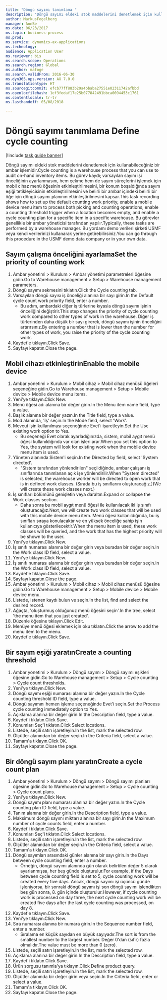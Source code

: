 ```yaml
--- 
title: "Döngü sayımı tanımlama "
description: "Döngü sayımı eldeki stok maddelerini denetlemek için kullanabileceğiniz bir ambar işlemidir."
author: MarkusFogelberg
manager: AnnBe
ms.date: 06/23/2017
ms.topic: business-process
ms.prod: 
ms.service: dynamics-ax-applications
ms.technology: 
audience: Application User
ms.reviewer: bis
ms.search.scope: Operations
ms.search.region: Global
ms.author: mafoge
ms.search.validFrom: 2016-06-30
ms.dyn365.ops.version: AX 7.0.0
ms.translationtype: HT
ms.sourcegitcommit: efcb77ff883b29a4bbaba27551e02311742afbbd
ms.openlocfilehash: 1ef3fedaf17e25b077842491bbca0094453c1761
ms.contentlocale: tr-tr
ms.lasthandoff: 05/08/2018

---
```

# <a name="define-cycle-counting"></a><span data-ttu-id="4824b-103">Döngü sayımı tanımlama </span><span class="sxs-lookup"><span data-stu-id="4824b-103">Define cycle counting</span></span> 

[!include [task guide banner](../../includes/task-guide-banner.md)]

<span data-ttu-id="4824b-104">Döngü sayımı eldeki stok maddelerini denetlemek için kullanabileceğiniz bir ambar işlemidir.</span><span class="sxs-lookup"><span data-stu-id="4824b-104">Cycle counting is a warehouse process that you can use to audit on-hand inventory items.</span></span> <span data-ttu-id="4824b-105">Bu görev kaydı; varsayılan sayım işi önceliğinin ayarlanmasını, hem çekme hem de sayım süreçlerini işlemek için mobil cihaz menü öğesinin etkinleştirilmesini, bir konum boşaldığında sayım eşiği tetikleyicisinin etkinleştirilmesini ve belirli bir ambar içindeki belirli bir öğe için döngü sayımı planının etkinleştirilmesini kapsar.</span><span class="sxs-lookup"><span data-stu-id="4824b-105">This task recording shows how to set up the default counting work priority, enable a mobile device menu item to process both picking and counting operations, enable a counting threshold trigger when a location becomes empty, and enable a cycle counting plan for a specific item in a specific warehouse.</span></span> <span data-ttu-id="4824b-106">Bu görevler genellikle bir ambar yöneticisi tarafından yapılır.</span><span class="sxs-lookup"><span data-stu-id="4824b-106">Typically, these tasks are performed by a warehouse manager.</span></span> <span data-ttu-id="4824b-107">Bu yordamı demo verileri şirketi USMF veya kendi verilerinizi kullanarak yerine getirebilirsiniz.</span><span class="sxs-lookup"><span data-stu-id="4824b-107">You can go through this procedure in the USMF demo data company or in your own data.</span></span>


## <a name="set-the-priority-of-counting-work"></a><span data-ttu-id="4824b-108">Sayım çalışma önceliğini ayarlama</span><span class="sxs-lookup"><span data-stu-id="4824b-108">Set the priority of counting work</span></span>
1. <span data-ttu-id="4824b-109">Ambar yönetimi > Kurulum > Ambar yönetimi parametreleri öğesine gidin.</span><span class="sxs-lookup"><span data-stu-id="4824b-109">Go to Warehouse management > Setup > Warehouse management parameters.</span></span>
2. <span data-ttu-id="4824b-110">Döngü sayımı sekmesini tıklatın.</span><span class="sxs-lookup"><span data-stu-id="4824b-110">Click the Cycle counting tab.</span></span>
3. <span data-ttu-id="4824b-111">Varsayılan döngü sayısı iş önceliği alanına bir sayı girin.</span><span class="sxs-lookup"><span data-stu-id="4824b-111">In the Default cycle count work priority field, enter a number.</span></span>
    * <span data-ttu-id="4824b-112">Bu adım, ambardaki diğer iş türlerine kıyasla döngü sayımı işinin önceliğini değiştirir.</span><span class="sxs-lookup"><span data-stu-id="4824b-112">This step changes the priority of cycle counting work compared to other types of work in the warehouse.</span></span> <span data-ttu-id="4824b-113">Diğer iş türlerinden daha düşük bir sayı girerek, döngü sayımı işinin önceliğini artırırsınız.</span><span class="sxs-lookup"><span data-stu-id="4824b-113">By entering a number that is lower than the number for other types of work, you raise the priority of the cycle counting work.</span></span>  
4. <span data-ttu-id="4824b-114">Kaydet'e tıklayın.</span><span class="sxs-lookup"><span data-stu-id="4824b-114">Click Save.</span></span>
5. <span data-ttu-id="4824b-115">Sayfayı kapatın.</span><span class="sxs-lookup"><span data-stu-id="4824b-115">Close the page.</span></span>

## <a name="enable-the-mobile-device"></a><span data-ttu-id="4824b-116">Mobil cihazı etkinleştirin</span><span class="sxs-lookup"><span data-stu-id="4824b-116">Enable the mobile device</span></span>
1. <span data-ttu-id="4824b-117">Ambar yönetimi > Kurulum > Mobil cihaz > Mobil cihaz menüsü öğeleri seçeneğine gidin.</span><span class="sxs-lookup"><span data-stu-id="4824b-117">Go to Warehouse management > Setup > Mobile device > Mobile device menu items.</span></span>
2. <span data-ttu-id="4824b-118">Yeni'ye tıklayın.</span><span class="sxs-lookup"><span data-stu-id="4824b-118">Click New.</span></span>
3. <span data-ttu-id="4824b-119">Menü öğesi adı alanına bir değer girin.</span><span class="sxs-lookup"><span data-stu-id="4824b-119">In the Menu item name field, type a value.</span></span>
4. <span data-ttu-id="4824b-120">Başlık alanına bir değer yazın.</span><span class="sxs-lookup"><span data-stu-id="4824b-120">In the Title field, type a value.</span></span>
5. <span data-ttu-id="4824b-121">Mod alanında, 'İş' seçin.</span><span class="sxs-lookup"><span data-stu-id="4824b-121">In the Mode field, select 'Work'.</span></span>
6. <span data-ttu-id="4824b-122">Mevcut işin kullanılması seçeneğinde Evet'i işaretleyin.</span><span class="sxs-lookup"><span data-stu-id="4824b-122">Set the Use existing work option to Yes.</span></span>
    * <span data-ttu-id="4824b-123">Bu seçeneği Evet olarak ayarladığınızda, sistem, mobil aygıt menü öğesi kullanıldığında var olan işleri arar.</span><span class="sxs-lookup"><span data-stu-id="4824b-123">When you set this option to Yes, the system will look for existing work when the mobile device menu item is used.</span></span>  
7. <span data-ttu-id="4824b-124">Yöneten alanında Sistem'i seçin.</span><span class="sxs-lookup"><span data-stu-id="4824b-124">In the Directed by field, select 'System directed'.</span></span>
    * <span data-ttu-id="4824b-125">"Sistem tarafından yönlendirilen" seçildiğinde, ambar çalışanı iş sınıflarında tanımlanan açık işe yönlendirilir.</span><span class="sxs-lookup"><span data-stu-id="4824b-125">When "System directed" is selected, the warehouse worker will be directed to open work that is in defined work classes.</span></span> <span data-ttu-id="4824b-126">(Sırada bu iş sınıflarını oluşturacağız.)</span><span class="sxs-lookup"><span data-stu-id="4824b-126">(We will create these work classes next.)</span></span>  
8. <span data-ttu-id="4824b-127">İş sınıfları bölümünü genişletin veya daraltın.</span><span class="sxs-lookup"><span data-stu-id="4824b-127">Expand or collapse the Work classes section.</span></span>
    * <span data-ttu-id="4824b-128">Daha sonra bu mobil aygıt menü öğesi ile kullanılacak iki iş sınıfı oluşturacağız.</span><span class="sxs-lookup"><span data-stu-id="4824b-128">Next, we will create two work classes that will be used with this mobile device menu item.</span></span> <span data-ttu-id="4824b-129">Menü öğesi kullanıldığında, bu iş sınıfları sıraya konulacaktır ve en yüksek önceliğe sahip işin kullanıcıya gösterilecektir.</span><span class="sxs-lookup"><span data-stu-id="4824b-129">When the menu item is used, these work classes will be queried, and the work that has the highest priority will be shown to the user.</span></span>  
9. <span data-ttu-id="4824b-130">Yeni'ye tıklayın.</span><span class="sxs-lookup"><span data-stu-id="4824b-130">Click New.</span></span>
10. <span data-ttu-id="4824b-131">İş sınıfı numarası alanına bir değer girin veya buradan bir değer seçin.</span><span class="sxs-lookup"><span data-stu-id="4824b-131">In the Work class ID field, select a value.</span></span>
11. <span data-ttu-id="4824b-132">Yeni'ye tıklayın.</span><span class="sxs-lookup"><span data-stu-id="4824b-132">Click New.</span></span>
12. <span data-ttu-id="4824b-133">İş sınıfı numarası alanına bir değer girin veya buradan bir değer seçin.</span><span class="sxs-lookup"><span data-stu-id="4824b-133">In the Work class ID field, select a value.</span></span>
13. <span data-ttu-id="4824b-134">Kaydet'e tıklayın.</span><span class="sxs-lookup"><span data-stu-id="4824b-134">Click Save.</span></span>
14. <span data-ttu-id="4824b-135">Sayfayı kapatın.</span><span class="sxs-lookup"><span data-stu-id="4824b-135">Close the page.</span></span>
15. <span data-ttu-id="4824b-136">Ambar yönetimi > Kurulum > Mobil cihaz > Mobil cihaz menüsü öğesine gidin.</span><span class="sxs-lookup"><span data-stu-id="4824b-136">Go to Warehouse management > Setup > Mobile device > Mobile device menu.</span></span>
16. <span data-ttu-id="4824b-137">Listede, istenen kaydı bulun ve seçin.</span><span class="sxs-lookup"><span data-stu-id="4824b-137">In the list, find and select the desired record.</span></span>
17. <span data-ttu-id="4824b-138">Ağaçta, 'oluşturmuş olduğunuz menü öğesini seçin'.</span><span class="sxs-lookup"><span data-stu-id="4824b-138">In the tree, select 'the menu item that you just created'.</span></span>
18. <span data-ttu-id="4824b-139">Düzenle öğesine tıklayın.</span><span class="sxs-lookup"><span data-stu-id="4824b-139">Click Edit.</span></span>
19. <span data-ttu-id="4824b-140">Menüye menü öğesi eklemek için oku tıklatın.</span><span class="sxs-lookup"><span data-stu-id="4824b-140">Click the arrow to add the menu item to the menu.</span></span>
20. <span data-ttu-id="4824b-141">Kaydet'e tıklayın.</span><span class="sxs-lookup"><span data-stu-id="4824b-141">Click Save.</span></span>

## <a name="create-a-counting-threshold"></a><span data-ttu-id="4824b-142">Bir sayım eşiği yaratın</span><span class="sxs-lookup"><span data-stu-id="4824b-142">Create a counting threshold</span></span>
1. <span data-ttu-id="4824b-143">Ambar yönetimi > Kurulum > Döngü sayımı > Döngü sayımı eşikleri öğesine gidin.</span><span class="sxs-lookup"><span data-stu-id="4824b-143">Go to Warehouse management > Setup > Cycle counting > Cycle count thresholds.</span></span>
2. <span data-ttu-id="4824b-144">Yeni'ye tıklayın.</span><span class="sxs-lookup"><span data-stu-id="4824b-144">Click New.</span></span>
3. <span data-ttu-id="4824b-145">Döngü sayımı eşiği numarası alanına bir değer yazın.</span><span class="sxs-lookup"><span data-stu-id="4824b-145">In the Cycle counting threshold ID field, type a value.</span></span>
4. <span data-ttu-id="4824b-146">Döngü sayımını hemen işleme seçeneğinde Evet'i seçin.</span><span class="sxs-lookup"><span data-stu-id="4824b-146">Set the Process cycle counting immediately option to Yes.</span></span>
5. <span data-ttu-id="4824b-147">Açıklama alanına bir değer girin.</span><span class="sxs-lookup"><span data-stu-id="4824b-147">In the Description field, type a value.</span></span>
6. <span data-ttu-id="4824b-148">Kaydet'i tıklatın.</span><span class="sxs-lookup"><span data-stu-id="4824b-148">Click Save.</span></span>
7. <span data-ttu-id="4824b-149">Konumları Seç'i tıklatın.</span><span class="sxs-lookup"><span data-stu-id="4824b-149">Click Select locations.</span></span>
8. <span data-ttu-id="4824b-150">Listede, seçili satırı işaretleyin.</span><span class="sxs-lookup"><span data-stu-id="4824b-150">In the list, mark the selected row.</span></span>
9. <span data-ttu-id="4824b-151">Ölçütler alanından bir değer seçin.</span><span class="sxs-lookup"><span data-stu-id="4824b-151">In the Criteria field, select a value.</span></span>
10. <span data-ttu-id="4824b-152">Tamam'a tıklayın.</span><span class="sxs-lookup"><span data-stu-id="4824b-152">Click OK.</span></span>
11. <span data-ttu-id="4824b-153">Sayfayı kapatın.</span><span class="sxs-lookup"><span data-stu-id="4824b-153">Close the page.</span></span>

## <a name="create-a-cycle-count-plan"></a><span data-ttu-id="4824b-154">Bir döngü sayım planı yaratın</span><span class="sxs-lookup"><span data-stu-id="4824b-154">Create a cycle count plan</span></span>
1. <span data-ttu-id="4824b-155">Ambar yönetimi > Kurulum > Döngü sayımı > Döngü sayımı planları öğesine gidin.</span><span class="sxs-lookup"><span data-stu-id="4824b-155">Go to Warehouse management > Setup > Cycle counting > Cycle count plans.</span></span>
2. <span data-ttu-id="4824b-156">Yeni'ye tıklayın.</span><span class="sxs-lookup"><span data-stu-id="4824b-156">Click New.</span></span>
3. <span data-ttu-id="4824b-157">Döngü sayımı planı numarası alanına bir değer yazın.</span><span class="sxs-lookup"><span data-stu-id="4824b-157">In the Cycle counting plan ID field, type a value.</span></span>
4. <span data-ttu-id="4824b-158">Tanım alanına bir değer girin.</span><span class="sxs-lookup"><span data-stu-id="4824b-158">In the Description field, type a value.</span></span>
5. <span data-ttu-id="4824b-159">Maksimum döngü sayımı miktarı alanına bir sayı girin.</span><span class="sxs-lookup"><span data-stu-id="4824b-159">In the Maximum number of cycle counts field, enter a number.</span></span>
6. <span data-ttu-id="4824b-160">Kaydet'i tıklatın.</span><span class="sxs-lookup"><span data-stu-id="4824b-160">Click Save.</span></span>
7. <span data-ttu-id="4824b-161">Konumları Seç'i tıklatın.</span><span class="sxs-lookup"><span data-stu-id="4824b-161">Click Select locations.</span></span>
8. <span data-ttu-id="4824b-162">Listede, seçili satırı işaretleyin.</span><span class="sxs-lookup"><span data-stu-id="4824b-162">In the list, mark the selected row.</span></span>
9. <span data-ttu-id="4824b-163">Ölçütler alanından bir değer seçin.</span><span class="sxs-lookup"><span data-stu-id="4824b-163">In the Criteria field, select a value.</span></span>
10. <span data-ttu-id="4824b-164">Tamam'a tıklayın.</span><span class="sxs-lookup"><span data-stu-id="4824b-164">Click OK.</span></span>
11. <span data-ttu-id="4824b-165">Döngü sayımları arasındaki günler alanına bir sayı girin.</span><span class="sxs-lookup"><span data-stu-id="4824b-165">In the Days between cycle counting field, enter a number.</span></span>
    * <span data-ttu-id="4824b-166">Örneğin, döngü sayımı alanında gün olarak belirtilen değer 5 olarak ayarlanmışsa, her beş günde oluşturulur.</span><span class="sxs-lookup"><span data-stu-id="4824b-166">For example, if the Days between cycle counting field is set to 5, cycle counting work will be created every five days.</span></span> <span data-ttu-id="4824b-167">Ancak, döngü sayımı işi üçüncü günde işleniyorsa, bir sonraki döngü sayımı işi son döngü sayımı işlendikten beş gün sonra, 8. gün içinde oluşturulur.</span><span class="sxs-lookup"><span data-stu-id="4824b-167">However, if cycle counting work is processed on day three, the next cycle counting work will be created five days after the last cycle counting was processed, on day 8.</span></span>  
12. <span data-ttu-id="4824b-168">Kaydet'e tıklayın.</span><span class="sxs-lookup"><span data-stu-id="4824b-168">Click Save.</span></span>
13. <span data-ttu-id="4824b-169">Yeni'ye tıklayın.</span><span class="sxs-lookup"><span data-stu-id="4824b-169">Click New.</span></span>
14. <span data-ttu-id="4824b-170">Sıra numarası alanına bir numara girin.</span><span class="sxs-lookup"><span data-stu-id="4824b-170">In the Sequence number field, enter a number.</span></span>
    * <span data-ttu-id="4824b-171">Sıralama en küçük sayıdan en büyük sayıyadır.</span><span class="sxs-lookup"><span data-stu-id="4824b-171">The sort is from the smallest number to the largest number.</span></span> <span data-ttu-id="4824b-172">Değer 0'dan (sıfır) fazla olmalıdır.</span><span class="sxs-lookup"><span data-stu-id="4824b-172">The value must be more than 0 (zero).</span></span>  
15. <span data-ttu-id="4824b-173">Listede, seçili satırı işaretleyin.</span><span class="sxs-lookup"><span data-stu-id="4824b-173">In the list, mark the selected row.</span></span>
16. <span data-ttu-id="4824b-174">Açıklama alanına bir değer girin.</span><span class="sxs-lookup"><span data-stu-id="4824b-174">In the Description field, type a value.</span></span>
17. <span data-ttu-id="4824b-175">Kaydet'i tıklatın.</span><span class="sxs-lookup"><span data-stu-id="4824b-175">Click Save.</span></span>
18. <span data-ttu-id="4824b-176">Ürün sorgusu tanımla'ya tıklayın.</span><span class="sxs-lookup"><span data-stu-id="4824b-176">Click Define product query.</span></span>
19. <span data-ttu-id="4824b-177">Listede, seçili satırı işaretleyin.</span><span class="sxs-lookup"><span data-stu-id="4824b-177">In the list, mark the selected row.</span></span>
20. <span data-ttu-id="4824b-178">Ölçütler alanında bir değer girin veya seçin.</span><span class="sxs-lookup"><span data-stu-id="4824b-178">In the Criteria field, enter or select a value.</span></span>
21. <span data-ttu-id="4824b-179">Tamam'a tıklayın.</span><span class="sxs-lookup"><span data-stu-id="4824b-179">Click OK.</span></span>
22. <span data-ttu-id="4824b-180">Sayfayı kapatın.</span><span class="sxs-lookup"><span data-stu-id="4824b-180">Close the page.</span></span>


